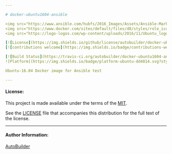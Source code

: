 ```yaml
---

# docker-ubuntu1604-ansible

<img src="https://www.ansible.com/hubfs/2016_Images/Assets/Ansible-Mark-Large-RGB-Pool.png?hsLang=en-us" width="10%" height="10%" alt="Ansible logo" align="right"/>
<img src="https://www.docker.com/sites/default/files/d8/styles/role_icon/public/2019-07/Moby-logo.png" width="13%" height="13%" alt="Docker logo" align="right"/>
<img src="https://logo-logos.com/wp-content/uploads/2016/11/Ubuntu_logo_icon.png" width="10%" height="10%" alt="Ubuntu logo" align="right"/>

[![License](https://img.shields.io/github/license/autobuilder/docker-ubuntu1604-ansible)](https://opensource.org/licenses/MIT)
[![contributions welcome](https://img.shields.io/badge/contributions-welcome-brightgreen.svg?style=flat)](https://github.com/autobuilder/docker-ubuntu1604-ansible/issues)

[![Build Status](https://travis-ci.org/autobuilder/docker-ubuntu1604-ansible.svg?branch=master)](https://travis-ci.org/autobuilder/docker-ubuntu1604-ansible)
![Platform](https://img.shields.io/badge/platform-ubuntu-dd4814.svg?style=flat) 

Ubuntu-16.04 Docker image for Ansible test

---
```


#### License:

This project is made available under the terms of the [MIT][mit].

See the [LICENSE][license] file that accompanies this distribution for the full text of the license.

---

#### Author Information:

[AutoBuilder][autobuilder]

[autobuilder]: https://github.com/autobuilder
[mit]: https://opensource.org/licenses/MIT
[license]: https://github.com/autobuilder/docker-ubuntu1604-ansible/blob/master/LICENSE
[ansiblelint]: https://docs.ansible.com/ansible-lint/
[kitchenci]: https://kitchen.ci